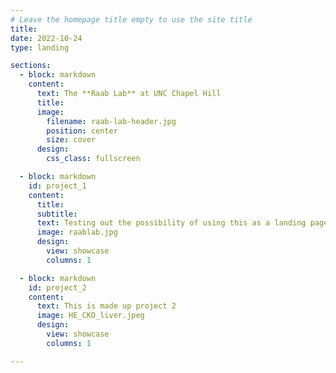 ```yaml
---
# Leave the homepage title empty to use the site title
title:
date: 2022-10-24
type: landing

sections:
  - block: markdown 
    content: 
      text: The **Raab Lab** at UNC Chapel Hill
      title:  
      image: 
        filename: raab-lab-header.jpg   
        position: center
        size: cover
      design: 
        css_class: fullscreen

  - block: markdown 
    id: project_1 
    content: 
      title: 
      subtitle: 
      text: Testing out the possibility of using this as a landing page 
      image: raablab.jpg
      design:  
        view: showcase
        columns: 1

  - block: markdown 
    id: project_2  
    content: 
      text: This is made up project 2 
      image: HE_CKO_liver.jpeg
      design: 
        view: showcase
        columns: 1

---
```


 